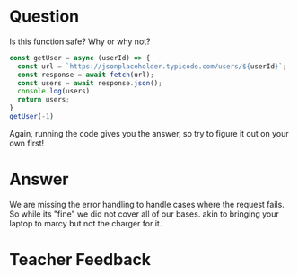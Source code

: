 # Question

Is this function safe? Why or why not?

```js
const getUser = async (userId) => {
  const url = `https://jsonplaceholder.typicode.com/users/${userId}`;
  const response = await fetch(url);
  const users = await response.json();
  console.log(users)
  return users;
}
getUser(-1)
```

Again, running the code gives you the answer, so try to figure it out on your own first!

# Answer
We are missing the error handling to handle cases where the request fails.
So while its "fine" we did not cover all of our bases.
akin to bringing your laptop to marcy but not the charger for it.
# Teacher Feedback